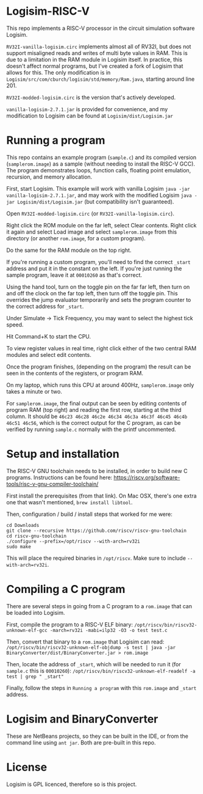 # Logisim-RISC-V

This repo implements a RISC-V processor in the circuit simulation software Logisim. 

`RV32I-vanilla-logisim.circ` implements almost all of RV32I, but does not support misaligned reads and writes of multi byte values in RAM. This is due to a limitation in the RAM module in Logisim itself. In practice, this doesn't affect normal programs, but I've created a fork of Logisim that allows for this. The only modification is in `Logisim/src/com/cburch/logisim/std/memory/Ram.java`, starting around line 201.

`RV32I-modded-logisim.circ` is the version that's actively developed.

`vanilla-logisim-2.7.1.jar` is provided for convenience, and my modification to Logisim can be found at `Logisim/dist/Logisim.jar`


# Running a program
This repo contains an example program (`sample.c`) and its compiled version (`samplerom.image`) as a sample (without needing to install the RISC-V GCC). The program demonstrates loops, function calls, floating point emulation, recursion, and memory allocation.

First, start Logisim. This example will work with vanilla Logisim `java -jar vanilla-logisim-2.7.1.jar`, and may work with the modified Logisim `java -jar Logisim/dist/Logisim.jar` (but compatibility isn't guaranteed).

Open `RV32I-modded-logisim.circ` (or `RV32I-vanilla-logisim.circ`). 

Right click the ROM module on the far left, select Clear contents. Right click it again and select Load image and select `samplerom.image` from this directory (or another `rom.image`, for a custom program).

Do the same for the RAM module on the top right.

If you're running a custom program, you'll need to find the correct `_start` address and put it in the constant on the left. If you're just running the sample program, leave it at `00010260` as that's correct.

Using the hand tool, turn on the toggle pin on the far far left, then turn on and off the clock on the far top left, then turn off the toggle pin. This overrides the jump evaluator temporarily and sets the program counter to the correct address for `_start`. 

Under Simulate -> Tick Frequency, you may want to select the highest tick speed. 

Hit Command+K to start the CPU.

To view register values in real time, right click either of the two central RAM modules and select edit contents.

Once the program finishes, (depending on the program) the result can be seen in the contents of the registers, or program RAM. 

On my laptop, which runs this CPU at around 400Hz, `samplerom.image` only takes a minute or two.

For `samplerom.image`, the final output can be seen by editing contents of program RAM (top right) and reading the first row, starting at the third column. It should be `46c23 46c28 46c2e 46c34 46c3a 46c3f 46c45 46c4b 46c51 46c56`, which is the correct output for the C program, as can be verified by running `sample.c` normally with the printf uncommented.



# Setup and installation

The RISC-V GNU toolchain needs to be installed, in order to build new C programs. Instructions can be found here: https://riscv.org/software-tools/risc-v-gnu-compiler-toolchain/

First install the prerequisites (from that link). On Mac OSX, there's one extra one that wasn't mentioned, `brew install libtool`.

Then, configuration / build / install steps that worked for me were:

```
cd Downloads
git clone --recursive https://github.com/riscv/riscv-gnu-toolchain
cd riscv-gnu-toolchain
./configure --prefix=/opt/riscv --with-arch=rv32i
sudo make
```

This will place the required binaries in `/opt/riscv`. Make sure to include `--with-arch=rv32i`. 

# Compiling a C program

There are several steps in going from a C program to a `rom.image` that can be loaded into Logisim.

First, compile the program to a RISC-V ELF binary: `/opt/riscv/bin/riscv32-unknown-elf-gcc -march=rv32i -mabi=ilp32 -O3 -o test test.c`

Then, convert that binary to a `rom.image` that Logisim can read: `/opt/riscv/bin/riscv32-unknown-elf-objdump -s test | java -jar BinaryConverter/dist/BinaryConverter.jar > rom.image`

Then, locate the address of `_start`, which will be needed to run it (for `sample.c` this is `00010260`): `/opt/riscv/bin/riscv32-unknown-elf-readelf -a test | grep " _start"`

Finally, follow the steps in `Running a program` with this `rom.image` and `_start` address.


# Logisim and BinaryConverter

These are NetBeans projects, so they can be built in the IDE, or from the command line using `ant jar`. Both are pre-built in this repo.

# License

Logisim is GPL licenced, therefore so is this project.